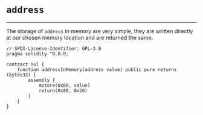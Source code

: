 # `address`

---

The storage of `address` in memory are very simple, they are written directly at our chosen memory location and are returned the same.

```solidity
// SPDX-License-Identifier: GPL-3.0
pragma solidity ^0.8.0;

contract Yul {
    function addressInMemory(address value) public pure returns (bytes32) {
        assembly {
            mstore(0x80, value)
            return(0x80, 0x20)
        }
    }
}
```
